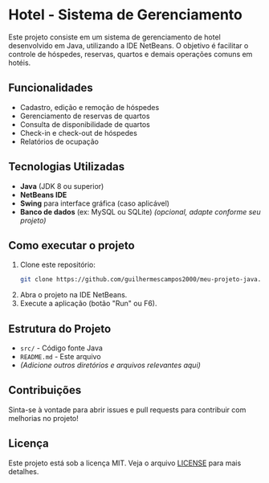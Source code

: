 # Hotel - Sistema de Gerenciamento

Este projeto consiste em um sistema de gerenciamento de hotel desenvolvido em Java, utilizando a IDE NetBeans. O objetivo é facilitar o controle de hóspedes, reservas, quartos e demais operações comuns em hotéis.

## Funcionalidades

- Cadastro, edição e remoção de hóspedes
- Gerenciamento de reservas de quartos
- Consulta de disponibilidade de quartos
- Check-in e check-out de hóspedes
- Relatórios de ocupação

## Tecnologias Utilizadas

- **Java** (JDK 8 ou superior)
- **NetBeans IDE**
- **Swing** para interface gráfica (caso aplicável)
- **Banco de dados** (ex: MySQL ou SQLite) *(opcional, adapte conforme seu projeto)*

## Como executar o projeto

1. Clone este repositório:
   ```sh
   git clone https://github.com/guilhermescampos2000/meu-projeto-java.git
   ```
2. Abra o projeto na IDE NetBeans.
3. Execute a aplicação (botão "Run" ou F6).

## Estrutura do Projeto

- `src/` - Código fonte Java
- `README.md` - Este arquivo
- *(Adicione outros diretórios e arquivos relevantes aqui)*

## Contribuições

Sinta-se à vontade para abrir issues e pull requests para contribuir com melhorias no projeto!

## Licença

Este projeto está sob a licença MIT. Veja o arquivo [LICENSE](LICENSE) para mais detalhes.
